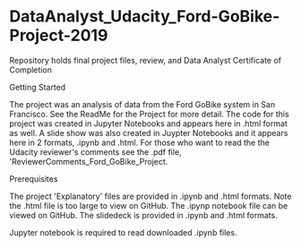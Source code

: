 # DataAnalyst_Udacity_Ford-GoBike-Project-2019
Repository holds final project files, review, and Data Analyst Certificate of Completion

Getting Started
<p>The project was an analysis of data from the Ford GoBike system in San Francisco. See the ReadMe for the Project for more detail. The code for this project was created in Jupyter Notebooks and appears here in .html format as well. A slide show was also created in Juypter Notebooks and it appears here in 2 formats, .ipynb and .html. 
For those who want to read the the Udacity reviewer's comments see the .pdf file, 'ReviewerComments_Ford_GoBike_Project.
</p>

Prerequisites
<p>The project 'Explanatory' files are provided in .ipynb and .html formats. Note the .html file is too large to view on GitHub. The .ipynp notebook file can be viewed on GitHub.
The slidedeck is provided in .ipynb and .html formats.
</p>
<p>Jupyter notebook is required to read downloaded .ipynb files. </p> 

